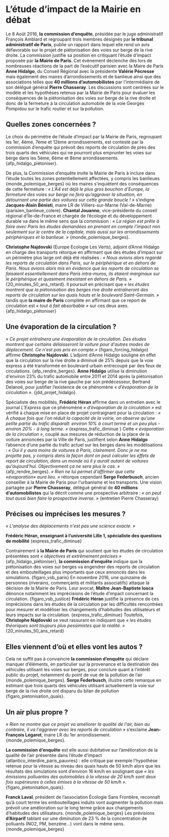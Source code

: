 # L’étude d’impact de la Mairie en débat

Le 8 Août 2016, **la commission d’enquête**, présidée par le juge administratif François Amblard et regroupant trois membres désignés par **le tribunal administratif de Paris**, publie un rapport dans lequel elle rend un avis défavorable sur le projet de piétonisation des voies sur berge de la rive droite. La commission justifie sa position en critiquant l’étude d’impact proposée par **la Mairie de Paris**. Cet évènement déclenche dès lors de nombreuses réactions de la part de l’exécutif parisien avec la Maire de Paris **Anne Hidalgo**, du Conseil Régional avec la présidente **Valérie Pécresse** mais également des maires d’arrondissements et de banlieue ainsi que des associations telles que **40 millions d’automobilistes** par l'intermédiaire de son délégué général **Pierre Chasseray**. Les discussions sont centrées sur le modèle et les hypothèses retenus par la Mairie de Paris pour évaluer les conséquences de la piétonisation des voies sur berge de la rive droite et donc de la fermeture à la circulation automobile de la voie Georges Pompidou sur le trafic routier et sur la pollution.

## Quelles zones concernées ?

Le choix du périmètre de l’étude d’impact par la Mairie de Paris, regroupant les 1er, 4ème, 7ème et 12ème arrondissements, est contesté par la commission d’enquête qui prévoit des reports de circulation de près des trois quarts des véhicules qui ne pourront plus emprunter les voies sur berge dans les 5ème, 6ème et 8ème arrondissements. {afp_hidalgo_piétoniser}.

De plus, la Commission d’enquête invite la Mairie de Paris à inclure dans l’étude toutes les zones potentiellement affectées, y compris les banlieues {monde_polemique_berges} où les maires s’inquiètent des conséquences de cette fermeture : _« L’A4 est déjà le plus gros bouchon d’Europe, la fermeture des voies sur berge ne fera qu’aggraver la situation, en détournant une partie des voitures sur cette grande boucle ! »_ s’indigne **Jacques-Alain Bénisti**, maire LR de Villiers-sur-Marne (Val-de-Marne) {parisien_banlieue_colere}. **Chantal Jouanno**, vice-présidente du conseil régional d’Île-de-France et chargée de l’écologie et du développement durable va dans le même sens que la commission : _« La région est prête à faire avec Paris les études demandées en prenant en compte l'impact non seulement sur le centre de la capitale, mais aussi sur les arrondissements périphériques et la banlieue. »_ {monde_polemique_berges}.

**Christophe Najdovski** (Europe Ecologie Les Verts), adjoint d’Anne Hidalgo en charge des transports rétorque en affirmant que des études d’impact sur un périmètre plus large ont déjà été réalisées : _« Nous avions alors regardé les reports de circulation dans Paris, sur le périphérique et en dehors de Paris. Nous avions alors mis en évidence que les reports de circulation se faisaient essentiellement dans Paris intra-muros, ils étaient marginaux sur le périphérique et quasiment inexistant en dehors de Paris. »_ {20_minutes_50_ans_retard}. Il poursuit en précisant que _« les études montrent que la piétonisation des berges rive droite entraîneront des reports de circulation sur les quais hauts et le boulevard Saint-Germain. »_ tandis que **la maire de Paris** complète en affirmant que ce report de circulation est _« tout à fait absorbable »_ sur ces deux axes. {afp_hidalgo_piétoniser}

## Une évaporation de la circulation ? 

_« Ce projet entraînera une évaporation de la circulation. Des études montrent que certains délaisseront la voiture pour d'autres modes de déplacement. Ce n'est pas pris en compte.»_ {figaro_forcing_hidalgo} affirme **Christophe Najdovski**. L’adjoint d’Anne Hidalgo souligne en effet que la circulation sur la rive droite a diminué de 25% depuis que la voie express a été transformée en boulevard urbain entrecoupé par des feux de circulations. {afp_rendre_berges}. **Anne Hidalgo** utilise la diminution d'environ 23% du trafic automobile entre 2011 et 2014 après la piétonisation des voies sur berge de la rive gauche par son prédécesseur, Bertrand Delanoë, pour justifier l’existence de ce phénomène _« d’évaporation de la circulation »_. {jdd_projet_hidalgo}.

Spécialiste des mobilités, **Frédéric Héran** affirme dans un entretien avec le journal *L'Express* que ce phénomène _« d’évaporation de la circulation »_ est vérifié à chaque mise en place de projet contraignant pour la circulation : _« À chaque fois que l'on réduit la capacité de la voirie, on observe qu'une petite partie du trafic disparaît: environ 10% à court terme et un peu plus - environ 20% - à long terme. »_ {express_trafic_diminue } Cette _« évaporation de la circulation »_, couplé aux mesures de réduction de la place de la voiture annoncées par la Ville de Paris, justifient selon **Anne Hidalgo** l’absence d’une partie du trafic actuel sur les berges dans les modélisations : _« Oui il y aura moins de voitures à Paris, clairement. Donc je ne me projette pas, y compris dans la façon dont on peut calculer les effets de report de circulation, dans un monde où il y aurait autant de voitures qu'aujourd'hui. Objectivement ça ne sera plus le cas. »_ {afp_rendre_berges}. _« Rien ne lui permet d'affirmer que cette «évaporation» aura lieu. »_ rétorque cependant **Serge Federbusch**, ancien conseiller à la Mairie de Paris pour l'urbanisme et les transports. Une vision partagée par **Pierre Chasseray**, délégué général de **40 millions d’automobilistes** qui la décrit comme une prospective arbitraire : _« on peut tout aussi bien faire la prospective inverse. »_ {entretien Pierre Chasseray}

## Précises ou imprécises les mesures ?

_« L'analyse des déplacements n'est pas une science exacte. »_

**Frédéric Héran, enseignant à l’université Lille 1, spécialiste des questions de mobilité** {express_trafic_diminue}

Contrairement à **la Mairie de Paris** qui soutient que les études de circulation présentées sont _« objectives et extrêmement précises »_ {afp_hidalgo_piétoniser}, **la commission d’enquête** indique que la piétonisation des voies sur berges va engendrer des reports de circulation et des embouteillages plus importants que ceux annoncés dans les simulations. {figaro_vsb_paris} En novembre 2016, une quinzaine de personnes (riverains, commerçants et militants associatifs) attaque la décision de la Mairie de Paris. Leur avocat, **Maître Jean-Baptiste Iosca** dénonce notamment les imprécisions de l’étude d’impact concernant la circulation. {figaro_vsb_justice} **Frédéric Héran** justifie la présence de ces imprécisions dans les études de la circulation par les difficultés rencontrées pour mesurer et modéliser les changements d’habitudes des utilisateurs et leurs impacts sur la circulation. {express_trafic_diminue} Toutefois, **Christophe Najdovski** se veut rassurant en indiquant que _« les études théoriques sont toujours plus pessimistes que la réalité. »_ {20_minutes_50_ans_retard}

## Elles viennent d’où et elles vont les autos ?

Cela ne suffit pas à convaincre **la commission d’enquête** qui déclare manquer d’éléments, en particulier sur la provenance et la destination des véhicules utilisant les voies sur berges, pour conclure quant à l’intérêt public du projet, notamment du point de vue de la pollution de l’air {monde_polemique_berges}. **Serge Federbusch**, illustre cette remarque en estimant que trois quarts des véhicules utilisant actuellement la voie sur berge de la rive droite ont disparu du bilan de pollution {figaro_pietonisation_quais}.

## Un air plus propre ?
_« Rien ne montre que ce projet va améliorer la qualité de l'air, bien au contraire, il va l'aggraver avec les reports de circulation »_ s’exclame **Jean-François Legaret**, maire LR du 1er arrondissement. {monde_polemique_berges}.

**La commission d’enquête** est elle aussi dubitative sur l’amélioration de la qualité de l’air présentée dans l’étude d’impact {atlantico_interdire_paris_pauvres} : elle critique par exemple l’hypothèse retenue pour la vitesse au niveau des quais hauts de 50 km/h alors que les résultats des simulations sont d’environ 16 km/h en soulignant que _« les émissions polluantes des automobiles à la vitesse de 20 km/h sont deux fois supérieures à celles émises à la vitesse de 50 km/h »_. {figaro_pietonisation_quais}.

**Franck Laval**, président de l’association Écologie Sans Frontière, reconnaît qu’à court terme les embouteillages induits vont augmenter la pollution mais prévoit une amélioration sur le long terme grâce aux changements d’habitudes des utilisateurs. {monde_polemique_berges} Les prévisions **d’Airparif** tablant sur une diminution de 23 % de la concentration de polluants (NO2, PM, benzène…) vont dans le même sens. {monde_polemique_berges}
